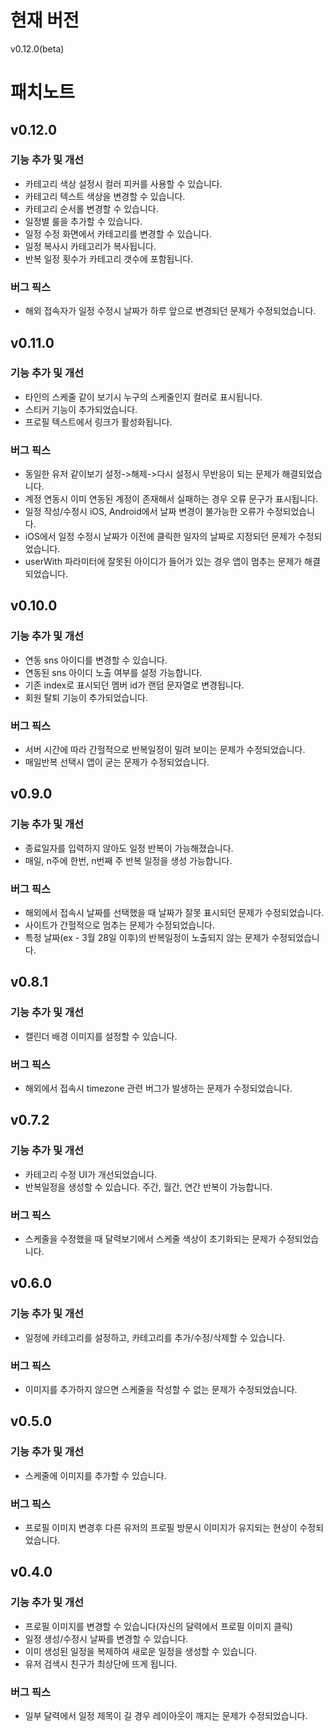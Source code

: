 # 현재 버전

v0.12.0(beta)

# 패치노트


## v0.12.0
### 기능 추가 및 개선
- 카테고리 색상 설정시 컬러 피커를 사용할 수 있습니다.
- 카테고리 텍스트 색상을 변경할 수 있습니다.
- 카테고리 순서롤 변경할 수 있습니다.
- 일정별 룰을 추가할 수 있습니다.
- 일정 수정 화면에서 카테고리를 변경할 수 있습니다.
- 일정 복사시 카테고리가 복사됩니다.
- 반복 일정 횟수가 카테고리 갯수에 포함됩니다.

### 버그 픽스
- 해외 접속자가 일정 수정시 날짜가 하루 앞으로 변경되던 문제가 수정되었습니다.

## v0.11.0
### 기능 추가 및 개선
- 타인의 스케줄 같이 보기시 누구의 스케줄인지 컬러로 표시됩니다.
- 스티커 기능이 추가되었습니다.
- 프로필 텍스트에서 링크가 활성화됩니다.

### 버그 픽스
- 동일한 유저 같이보기 설정->해제->다시 설정시 무반응이 되는 문제가 해결되었습니다.
- 계정 연동시 이미 연동된 계정이 존재해서 실패하는 경우 오류 문구가 표시됩니다.
- 일정 작성/수정시 iOS, Android에서 날짜 변경이 불가능한 오류가 수정되었습니다.
- iOS에서 일정 수정시 날짜가 이전에 클릭한 일자의 날짜로 지정되던 문제가 수정되었습니다.
- userWith 파라미터에 잘못된 아이디가 들어가 있는 경우 앱이 멈추는 문제가 해결되었습니다.

## v0.10.0
### 기능 추가 및 개선
- 연동 sns 아이디를 변경할 수 있습니다.
- 연동된 sns 아이디 노출 여부를 설정 가능합니다.
- 기존 index로 표시되던 멤버 id가 랜덤 문자열로 변경됩니다.
- 회원 탈퇴 기능이 추가되었습니다.

### 버그 픽스
- 서버 시간에 따라 간헐적으로 반복일정이 밀려 보이는 문제가 수정되었습니다.
- 매일반복 선택시 앱이 굳는 문제가 수정되었습니다.

## v0.9.0
### 기능 추가 및 개선
- 종료일자를 입력하지 않아도 일정 반복이 가능해졌습니다.
- 매일, n주에 한번, n번째 주 반복 일정을 생성 가능합니다.

### 버그 픽스
- 해외에서 접속시 날짜를 선택했을 때 날짜가 잘못 표시되던 문제가 수정되었습니다.
- 사이트가 간헐적으로 멈추는 문제가 수정되었습니다.
- 특정 날짜(ex - 3월 28일 이후)의 반복일정이 노출되지 않는 문제가 수정되었습니다.

## v0.8.1

### 기능 추가 및 개선
- 캘린더 배경 이미지를 설정할 수 있습니다.

### 버그 픽스
- 해외에서 접속시 timezone 관련 버그가 발생하는 문제가 수정되었습니다.

## v0.7.2

### 기능 추가 및 개선

- 카테고리 수정 UI가 개선되었습니다.
- 반복일정을 생성할 수 있습니다. 주간, 월간, 연간 반복이 가능합니다.

### 버그 픽스

- 스케줄을 수정했을 때 달력보기에서 스케줄 색상이 초기화되는 문제가 수정되었습니다.

## v0.6.0

### 기능 추가 및 개선

- 일정에 카테고리를 설정하고, 카테고리를 추가/수정/삭제할 수 있습니다.

### 버그 픽스

- 이미지를 추가하지 않으면 스케줄을 작성할 수 없는 문제가 수정되었습니다.


## v0.5.0

### 기능 추가 및 개선

- 스케줄에 이미지를 추가할 수 있습니다.

### 버그 픽스

- 프로필 이미지 변경후 다른 유저의 프로필 방문시 이미지가 유지되는 현상이 수정되었습니다.


## v0.4.0

### 기능 추가 및 개선

- 프로필 이미지를 변경할 수 있습니다(자신의 달력에서 프로필 이미지 클릭)
- 일정 생성/수정시 날짜를 변경할 수 있습니다.
- 이미 생성된 일정을 복제하여 새로운 일정을 생성할 수 있습니다.
- 유저 검색시 친구가 최상단에 뜨게 됩니다.

### 버그 픽스

- 일부 달력에서 일정 제목이 길 경우 레이아웃이 깨지는 문제가 수정되었습니다.
